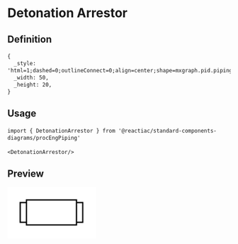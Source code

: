 # Detonation Arrestor

## Definition

```
{
  _style: 'html=1;dashed=0;outlineConnect=0;align=center;shape=mxgraph.pid.piping.detonation_arrestor;',
  _width: 50,
  _height: 20,
}
```

## Usage

```
import { DetonationArrestor } from '@reactiac/standard-components-diagrams/procEngPiping'

<DetonationArrestor/>
```

## Preview

<img src="./detonation-arrestor.png" width="200"/>
